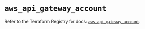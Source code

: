 # `aws_api_gateway_account`

Refer to the Terraform Registry for docs: [`aws_api_gateway_account`](https://registry.terraform.io/providers/hashicorp/aws/5.83.1/docs/resources/api_gateway_account).
